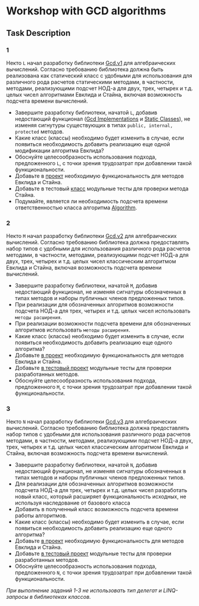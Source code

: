 # Workshop with GCD algorithms

## Task Description

### 1
Некто `L` начал разработку библиотеки [Gcd.v1](/Gcd.v1) для алгебраических вычислений. Согласно требованию библиотека должна быть реализована как статический класс с удобными для использования для различного рода расчетов статическими методами, в частности, методами, реализующими подсчет НОД-а для двух, трех, четырех и т.д. целых чисел алгоритмами Евклида и Стайна, включая возможность подсчета времени вычислений.
- Завершите разработку библиотеки, начатой `L`, добавив недостающий функционал ([Gcd Implementations](Gcd.v1/GcdImplementations) и [Static Classes](Gcd.v1/StaticClasses)), не изменяя сигнутуры существующих в типах `public, internal, protected` методов.
- Какие класс (классы) необходимо будет изменить в случае, если появиться необходимость добавить реализацию еще одной модификации алгоритма Евклида?
- Обоснуйте целесообразность использования подхода, предложенного `L`, с точки зрения трудозатрат при добавлении такой функциональности.
- Добавьте в [проект](Gcd.v1/GcdImplementations) необходимую функциональность для методов Евклида и Стайна.
- Добавьте в тестовый [класс](/Gcd.v1.Tests) модульные тесты для проверки метода Стайна.
- Подумайте, является ли необходимость подсчета времени ответственностью класса алгоритма [Algorithm](/Gcd.1/Interface/Algorithm.cs#L5).

### 2
Некто `M` начал разработку библиотеки [Gcd.v2](/Gcd.v2) для алгебраических вычислений. Согласно требованию библиотека должна предоставлять набор типов с удобными для использования различного рода расчетов методами, в частности, методами, реализующими подсчет НОД-а для двух, трех, четырех и т.д. целых чисел классическим алгоритмом Евклида и Стайна, включая возможность подсчета времени вычислений. 
- Завершите разработку библиотеки, начатой `M`, добавив недостающий функционал, не изменяя сигнатуры обозначенных в типах методов и наборы публичных членов предложенных типов.
- При реализации для обозначенных алгоритмов возможности подсчета НОД-а для трех, четырех и т.д. целых чисел использовать `методы расширения`.
- При реализации возможности подсчета времени для обозначенных алгоритмов использовать `методы расширения`.
- Какие класс (классы) необходимо будет изменить в случае, если появиться необходимость добавить реализацию еще одного алгоритма? 
- Добавьте [в проект](Gcd.v2/GcdImplementations) необходимую функциональность для методов Евклида и Стайна.
- Добавьте [в тестовый проект](/Gcd.v2.Tests) модульные тесты для проверки разработанных методов.
- Обоснуйте целесообразность использования подхода, предложенного `M`, с точки зрения трудозатрат при добавлении такой функциональности.

### 3
Некто `N` начал разработку библиотеки [Gcd.v3](/Gcd.v3) для алгебраических вычислений. Согласно требованию библиотека должна предоставлять набор типов с удобными для использования различного рода расчетов методами, в частности, методами, реализующими подсчет НОД-а двух, трех, четырех и т.д. целых чисел классическим алгоритмом Евклида и Стайна, включая возможность подсчета времени вычислений.
- Завершите разработку библиотеки, начатой `N`, добавив недостающий функционал, не изменяя сигнатуры обозначенных в типах методов и наборы публичных членов предложенных типов.
- Для реализации для обозначенных алгоритмов возможности подсчета НОД-а для трех, четырех и т.д. целых чисел разработать новый класс, который расширяет функциональность исходных, не используя наследование от базового класса
- Добавить в полученный класс возможность подсчета времени работы алгоритмов.
- Какие класс (классы) необходимо будет изменить в случае, если появиться необходимость добавить реализацию еще одного алгоритма?
- Добавьте [в проект](Gcd.v3/GcdImplementations) необходимую функциональность для методов Евклида и Стайна.
- Добавьте [в тестовый проект](/Gcd.v3.Tests) модульные тесты для проверки разработанных методов.
- Обоснуйте целесообразность использования подхода, предложенного `N`, с точки зрения трудозатрат при добавлении такой функциональности.

_При выполнение заданий 1-3 не использовать тип делегат и LINQ-запросы в библиотеках классов._